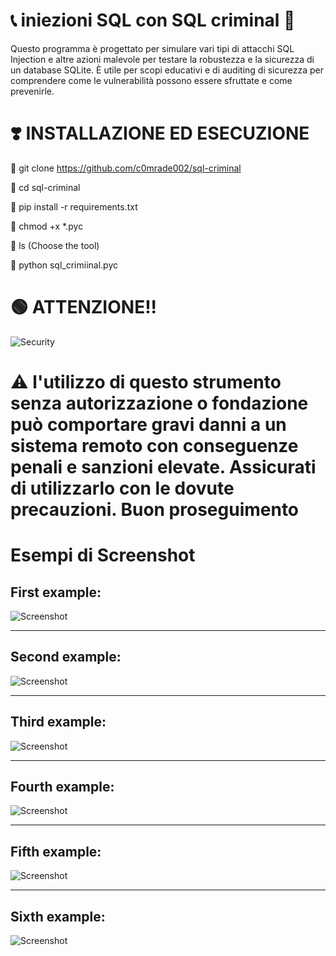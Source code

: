 # 📞 iniezioni SQL con SQL criminal 🥷
Questo programma è progettato per simulare vari tipi di attacchi SQL Injection e altre azioni malevole per testare la robustezza e la sicurezza di un database SQLite. È utile per scopi educativi e di auditing di sicurezza per comprendere come le vulnerabilità possono essere sfruttate e come prevenirle.

# ❣️ INSTALLAZIONE ED ESECUZIONE 
🐧 git clone https://github.com/c0mrade002/sql-criminal

🐧 cd sql-criminal

🐧 pip install -r requirements.txt

🐧 chmod +x *.pyc

🐧 ls (Choose the tool)

🐧 python sql_crimiinal.pyc

# 🟢 ATTENZIONE!! 
![Security](https://www.keepersecurity.com/blog/wp-content/uploads/2023/03/blog@2x-12-1024x349.jpg)
# ⚠️ l'utilizzo di questo strumento senza autorizzazione o fondazione può comportare gravi danni a un sistema remoto con conseguenze penali e sanzioni elevate. Assicurati di utilizzarlo con le dovute precauzioni. Buon proseguimento 

# Esempi di Screenshot

## First example:
![Screenshot](https://i.ibb.co/cTs49gP/Screenshot-20240611-035336-Termux.jpg)

---

## Second example:
![Screenshot](https://i.ibb.co/Pz63Bhb/Screenshot-20240611-035437-Termux.jpg)

---

## Third example:
![Screenshot](https://i.ibb.co/8df92Q3/Screenshot-20240611-035531-Termux.jpg)

---

## Fourth example:
![Screenshot](https://i.ibb.co/R6rTrJQ/Screenshot-20240611-035549-Termux.jpg)

---

## Fifth example:
![Screenshot](https://i.ibb.co/qrHs9BP/Screenshot-20240611-035646-Termux.jpg)

---

## Sixth example:
![Screenshot](https://i.ibb.co/5vMHSnb/Screenshot-20240611-035730-Termux.jpg)

